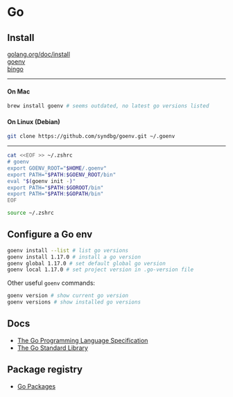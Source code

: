# Go

## Install

[golang.org/doc/install](https://golang.org/doc/install)  
[goenv](https://github.com/syndbg/goenv)  
[bingo](https://github.com/bwplotka/bingo)

---
#### On Mac
```sh
brew install goenv # seems outdated, no latest go versions listed
```
#### On Linux (Debian)
```sh
git clone https://github.com/syndbg/goenv.git ~/.goenv
```
---

```sh
cat <<EOF >> ~/.zshrc 
# goenv
export GOENV_ROOT="$HOME/.goenv"
export PATH="$PATH:$GOENV_ROOT/bin"
eval "$(goenv init -)"
export PATH="$PATH:$GOROOT/bin"
export PATH="$PATH:$GOPATH/bin"
EOF

source ~/.zshrc 
```

## Configure a Go env

```sh
goenv install --list # list go versions
goenv install 1.17.0 # install a go version
goenv global 1.17.0 # set default global go version
goenv local 1.17.0 # set project version in .go-version file
```

Other useful `goenv` commands:
```sh
goenv version # show current go version
goenv versions # show installed go versions
```

## Docs

- [The Go Programming Language Specification](https://golang.org/ref/spec)
- [The Go Standard Library](https://pkg.go.dev/std)

## Package registry

- [Go Packages](https://pkg.go.dev/)

